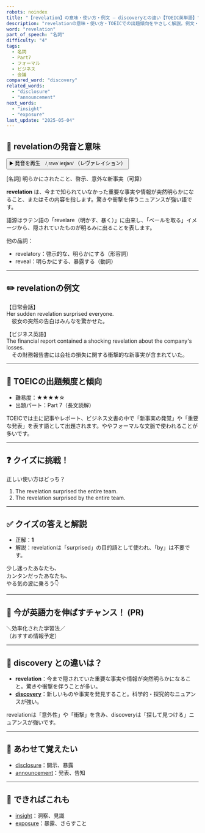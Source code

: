 ```yaml
---
robots: noindex
title: "【revelation】の意味・使い方・例文 ― discoveryとの違い【TOEIC英単語】"
description: "revelationの意味・使い方・TOEICでの出題傾向をやさしく解説。例文・クイズ付きでdiscoveryとの違いもわかりやすく学べます。"
word: "revelation"
part_of_speech: "名詞"
difficulty: "4"
tags:
  - 名詞
  - Part7
  - フォーマル
  - ビジネス
  - 会議
compared_word: "discovery"
related_words:
  - "disclosure"
  - "announcement"
next_words:
  - "insight"
  - "exposure"
last_update: "2025-05-04"
---
```


## 🔰 revelationの発音と意味

<button class="play-audio" onclick="playTTS('revelation')">
  <span class="play-audio-main">
    ▶️ 発音を再生　/ˌrɛvəˈleɪʃən/
  </span>
  <span class="play-audio-sub">
    （レヴァレイション）
  </span>
</button>

[名詞] 明らかにされたこと、啓示、意外な新事実（可算）

**revelation** は、今まで知られていなかった重要な事実や情報が突然明らかになること、またはその内容を指します。驚きや衝撃を伴うニュアンスが強い語です。

語源はラテン語の「revelare（明かす、暴く）」に由来し、「ベールを取る」イメージから、隠されていたものが明るみに出ることを表します。

他の品詞：  
- revelatory：啓示的な、明らかにする（形容詞）
- reveal：明らかにする、暴露する（動詞）

---

## ✏️ revelationの例文

【日常会話】  
Her sudden revelation surprised everyone.  
　彼女の突然の告白はみんなを驚かせた。

【ビジネス英語】  
The financial report contained a shocking revelation about the company's losses.  
　その財務報告書には会社の損失に関する衝撃的な新事実が含まれていた。

---

## 🎯 TOEICの出題頻度と傾向

- 難易度：★★★★☆
- 出題パート：Part 7（長文読解）

TOEICでは主に記事やレポート、ビジネス文書の中で「新事実の発覚」や「重要な発表」を表す語として出題されます。ややフォーマルな文脈で使われることが多いです。

---

## ❓ クイズに挑戦！

正しい使い方はどっち？

1. The revelation surprised the entire team.  
2. The revelation surprised by the entire team.

---

## ✅ クイズの答えと解説

- 正解：**1**
- 解説：revelationは「surprised」の目的語として使われ、「by」は不要です。

少し迷ったあなたも、  
カンタンだったあなたも、  
やる気の波に乗ろう👇️

---

## 🚀 今が英語力を伸ばすチャンス！ (PR)

<div class="info-center">
＼効率化された学習法／<br>  
（おすすめ情報予定）
</div>

---

## 🤔  discovery との違いは？

- **revelation**：今まで隠されていた重要な事実や情報が突然明らかになること。驚きや衝撃を伴うことが多い。
- **[discovery](/word/discovery/)**：新しいものや事実を発見すること。科学的・探究的なニュアンスが強い。

revelationは「意外性」や「衝撃」を含み、discoveryは「探して見つける」ニュアンスが強いです。

---

## 🧩 あわせて覚えたい

- [disclosure](/word/disclosure/)：開示、暴露
- [announcement](/word/announcement/)：発表、告知

---

## 📖 できればこれも

- [insight](/word/insight/)：洞察、見識
- [exposure](/word/exposure/)：暴露、さらすこと

<!-- cvid: aid37_bid40 -->
